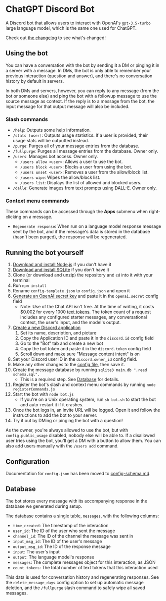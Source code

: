 
# ChatGPT Discord Bot
A Discord bot that allows users to interact with OpenAI's `gpt-3.5-turbo` large language model, which is the same one used for ChatGPT.

Check out [the changelog](/Changelog.md) to see what's changed!

## Using the bot
You can have a conversation with the bot by sending it a DM or pinging it in a server with a message. In DMs, the bot is only able to remember your previous interaction (question and answer), and there's no conversation history by default in servers. 

In both DMs and servers, however, you can reply to any message (from the bot or someone else) and ping the bot with a followup message to use the source message as context. If the reply is to a message from the bot, the input message for that output message will also be included.

### Slash commands
* `/help`: Outputs some help information.
* `/stats [user]`: Outputs usage statistics. If a user is provided, their usage stats will be outputted instead.
* `/purge`: Purges all of your message entries from the database.
* `/fullpurge`: Purges all message entries from the database. Owner only.
* `/users`: Manages bot access. Owner only.
    * `/users allow <user>`: Allows a user to use the bot.
    * `/users block <user>`: Blocks a user from using the bot.
    * `/users unset <user>`: Removes a user from the allow/block list.
    * `/users wipe`: Wipes the allow/block list.
    * `/users list`: Displays the list of allowed and blocked users.
* `/dalle`: Generate images from text prompts using DALL-E. Owner only.

### Context menu commands
These commands can be accessed through the **Apps** submenu when right-clicking on a message.
* `Regenerate response`: When run on a language model response message sent by the bot, and if the message's data is stored in the database (hasn't been purged), the response will be regenerated.

## Running the bot yourself
1. [Download and install Node.js](https://nodejs.org/en/download/) if you don't have it
1. [Download and install SQLite](https://www.sqlite.org/download.html) if you don't have it
1. Clone (or download and unzip) the repository and `cd` into it with your terminal
1. Run `npm install`
1. Rename `config-template.json` to `config.json` and open it
1. [Generate an OpenAI secret key](https://platform.openai.com/account/api-keys) and paste it in the `openai.secret` config field
    * Note: Use of the Chat API isn't free. At the time of writing, it costs $0.002 for every 1000 [text tokens](https://help.openai.com/en/articles/4936856-what-are-tokens-and-how-to-count-them). The token count of a request includes any configured starter messages, any conversational context, the user's input, and the model's output.
1. [Create a new Discord application](https://discord.com/developers/applications)
    1. Set its name, description, and picture
    1. Copy the Application ID and paste it in the `discord.id` config field
    1. Go to the "Bot" tab and create a new bot
    1. Copy the bot token and paste it in the `discord.token` config field
    1. Scroll down and make sure "Message content intent" is on
1. Set your Discord user ID in the `discord.owner_id` config field.
1. Make any other changes to the [config file](./config-schema.md), then save it.
1. Create the message database by running `sqlite3 main.db ".read schema.sql".`
    * This is a required step. See [Database](#database) for details.
1. Register the bot's slash and context menu commands by running `node registerCommands.js`
1. Start the bot with `node bot.js`
    * If you're on a Unix operating system, run `sh bot.sh` to start the bot and auto-restart it if it crashes.
1. Once the bot logs in, an invite URL will be logged. Open it and follow the instructions to add the bot to your server.
1. Try it out by DMing or pinging the bot with a question!

As the owner, you're always allowed to use the bot, but with `config.public_usage` disabled, nobody else will be able to. If a disallowed user tries using the bot, you'll get a DM with a button to allow them. You can also add users manually with the `/users add` command.

## Configuration
Documentation for `config.json` has been moved to [config-schema.md](./config-schema.md).

## Database
The bot stores every message with its accompanying response in the database we generated during setup.

The database contains a single table, `messages`, with the following columns:

* `time_created`: The timestamp of the interaction
* `user_id`: The ID of the user who sent the message
* `channel_id`: The ID of the channel the message was sent in
* `input_msg_id`: The ID of the user's message
* `output_msg_id`: The ID of the response message
* `input`: The user's input
* `output`: The language model's response
* `messages`: The complete messages object for this interaction, as JSON
* `count_tokens`: The total number of text tokens that this interaction used

This data is used for conversation history and regenerating responses. See the `delete_message_days` config option to set up automatic message deletion, and the `/fullpurge` slash command to safely wipe all saved messages.
